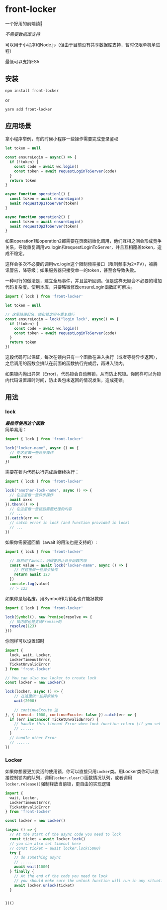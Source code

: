 # front-locker
一个好用的前端锁🔐

_不需要数据库支持_

可以用于小程序和Node.js（但由于目前没有共享数据库支持，暂时仅限单机单进程）

最低可以支持ES5  

## 安装
```bash
npm install front-locker
```
or
```bash
yarn add front-locker
```

## 应用场景
拿小程序举例，有的时候小程序一些操作需要完成登录鉴权  
```javascript
let token = null

const ensureLogin = async() => {
  if (!token) {
    const code = await wx.login()
    const token = await requestLoginToServer(code)
  }
  return token
}

async function operation1() {
  const token = await ensureLogin()
  await requestOp1ToServer(token)
}

async function operation2() {
  const token = await ensureLogin()
  await requestOp2ToServer(token)
}
```
如果operation1和operation2都需要在页面初始化调用，他们互相之间会形成竞争关系，导致重复调用wx.login和requestLoginToServer，并且互相覆盖token，造成不稳定。

这样会多次不必要的调用wx.login这个限制频率接口（限制频率为2*PV），被腾讯警告，降等级；如果服务器只接受单一的token，甚至会导致失败。

一种可行的做法是，建立全局事件，并且监听回调。但是这样无疑会不必要的增加代码复杂度。使用本库，只要略微修改ensureLogin函数即可解决。
```javascript
import { lock } from 'front-locker'

let token = null

// 这里随便起名，锁和锁之间不重复就行
const ensureLogin = lock("login lock", async() => {
  if (!token) {
    const code = await wx.login()
    const token = await requestLoginToServer(code)
  }
  return token
})

```
这段代码可以保证，每次在锁内只有一个函数在进入执行（或者等待异步返回），之后调用的函数会排队在前面的函数执行完成后，再进入锁内。

如果锁内抛出异常（Error），代码锁会自动解锁，从而防止死锁。你同样可以为锁内代码设置超时时间，防止丢包未返回的情况发生，造成死锁。


## 用法
### lock
___最推荐使用这个函数___  
简单易用：
```javascript
import { lock } from 'front-locker'

lock("locker-name", async () => {
  // 在这里做一些异步操作
  await xxxx
})
```
需要在锁内代码执行完成后继续执行：
```javascript
import { lock } from 'front-locker'

lock("another-lock-name", async () => {
  // 在这里做一些异步操作
  await xxxx
}).then(() => {
  // 在这里做一些锁后需要处理的内容
  // ...
}).catch(err => {
  // catch error in lock (and function provided in lock)
  // ...
})
```
如果你需要返回值（await 的用法也是支持的）:
```javascript
import { lock } from 'front-locker'

  // 既然用了await，记得要防止异步函数内哦
  const value = await lock("locker-name", async () => {
    // 在这里做一些异步操作
    return await 123
  })
  console.log(value)
  // > 123
```
如果你是起名废，用Symbol作为锁名也许能拯救你
```javascript
import { lock } from 'front-locker'

lock(Symbol(), new Promise(resolve => {
  // 锁内部也是支持Promise的
  resolve(123)
}))
```
你同样可以设置超时
```javascript
import {
  lock, wait, Locker,
  LockerTimeoutError, 
  TicketUnvalidError
} from 'front-locker'

// You can also use locker to create lock
const locker = new Locker()

lock(locker, async () => {
    // 在这里做一些异步操作
    wait(2000)
    
    // continueExcute 这
}, { timeout: 1000, continueExcute: false }).catch(err => {
  if (err instanceof TicketUnvalidError) {
    // handle this timeout Error when lock function return (if you set {continueExcute: false})
    // ......
  }
  // handle other Error
  // ......
})
```

### Locker
如果你想要更加灵活的使用锁，你可以直接只用`Locker`类。用Locker类你可以直接控制锁内的队列，调用`locker.clear()`函数情况队列，或者调用`locker.release()`强制释放当前锁，更自由的实现逻辑
```javascript
import {
  wait, Locker,
  LockerTimeoutError, 
  TicketUnvalidError
} from 'front-locker'

const locker = new Locker()

(async () => {
  // At the start of the async code you need to lock
  const ticket = await locker.lock()
  // you can also set timeout here
  // const ticket = await locker.lock(5000)
  try {
    // do something async
    // .......
    await wait(1000)
  } finally {
    // At the end of the code you need to lock
    // you should make sure the unlock function will run in any situation, or set a timeout.
    await locker.unlock(ticket)
  }


})()

```

